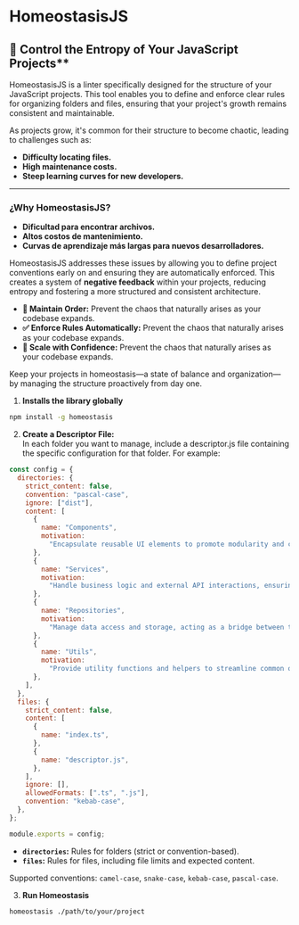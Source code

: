 # HomeostasisJS

## 🚀 Control the Entropy of Your JavaScript Projects\*\*

HomeostasisJS is a linter specifically designed for the structure of your JavaScript projects. This tool enables you to define and enforce clear rules for organizing folders and files, ensuring that your project's growth remains consistent and maintainable.

As projects grow, it's common for their structure to become chaotic, leading to challenges such as:

- **Difficulty locating files.**
- **High maintenance costs.**
- **Steep learning curves for new developers.**

---

### **¿Why HomeostasisJS?**

- **Dificultad para encontrar archivos.**
- **Altos costos de mantenimiento.**
- **Curvas de aprendizaje más largas para nuevos desarrolladores.**

HomeostasisJS addresses these issues by allowing you to define project conventions early on and ensuring they are automatically enforced. This creates a system of **negative feedback** within your projects, reducing entropy and fostering a more structured and consistent architecture.

- **📁 Maintain Order:** Prevent the chaos that naturally arises as your codebase expands.
- **✅ Enforce Rules Automatically:** Prevent the chaos that naturally arises as your codebase expands.
- **🌱 Scale with Confidence:** Prevent the chaos that naturally arises as your codebase expands.

Keep your projects in homeostasis—a state of balance and organization—by managing the structure proactively from day one.

1. **Installs the library globally**

```bash
npm install -g homeostasis
```

2. **Create a Descriptor File:**  
   In each folder you want to manage, include a descriptor.js file containing the specific configuration for that folder. For example:

```javascript
const config = {
  directories: {
    strict_content: false,
    convention: "pascal-case",
    ignore: ["dist"],
    content: [
      {
        name: "Components",
        motivation:
          "Encapsulate reusable UI elements to promote modularity and consistency across the application",
      },
      {
        name: "Services",
        motivation:
          "Handle business logic and external API interactions, ensuring a clean separation of concerns.",
      },
      {
        name: "Repositories",
        motivation:
          "Manage data access and storage, acting as a bridge between the application and its data sources.",
      },
      {
        name: "Utils",
        motivation:
          "Provide utility functions and helpers to streamline common operations and avoid code duplication.",
      },
    ],
  },
  files: {
    strict_content: false,
    content: [
      {
        name: "index.ts",
      },
      {
        name: "descriptor.js",
      },
    ],
    ignore: [],
    allowedFormats: [".ts", ".js"],
    convention: "kebab-case",
  },
};

module.exports = config;
```

- **`directories`:** Rules for folders (strict or convention-based).
- **`files`:** Rules for files, including file limits and expected content.

Supported conventions: `camel-case`, `snake-case`, `kebab-case`, `pascal-case`.

3. **Run Homeostasis**

```bash
homeostasis ./path/to/your/project
```
